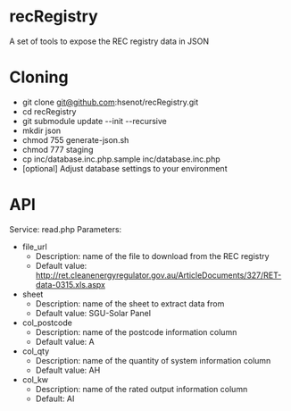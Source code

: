 # recRegistry

A set of tools to expose the REC registry data in JSON


# Cloning

* git clone git@github.com:hsenot/recRegistry.git
* cd recRegistry
* git submodule update --init --recursive
* mkdir json
* chmod 755 generate-json.sh
* chmod 777 staging
* cp inc/database.inc.php.sample inc/database.inc.php
* [optional] Adjust database settings to your environment


# API

Service: read.php
Parameters:
* file_url
  * Description: name of the file to download from the REC registry
  * Default value: http://ret.cleanenergyregulator.gov.au/ArticleDocuments/327/RET-data-0315.xls.aspx
* sheet
  * Description: name of the sheet to extract data from
  * Default value: SGU-Solar Panel
* col_postcode
  * Description: name of the postcode information column
  * Default value: A
* col_qty
  * Description: name of the quantity of system information column
  * Default value: AH
* col_kw
  * Description: name of the rated output information column
  * Default: AI